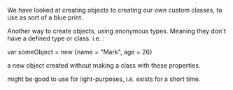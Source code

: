 We have looked at creating objects to creating our own custom classes, to use as sort of a blue print. 

Another way to create objects, using anonymous types. Meaning they don't have a defined type or class. i.e. :

var someObject = new {name = "Mark", age = 26}

a new object created without making a class with these properties. 

might be good to use for light-purposes, i.e. exists for a short time. 